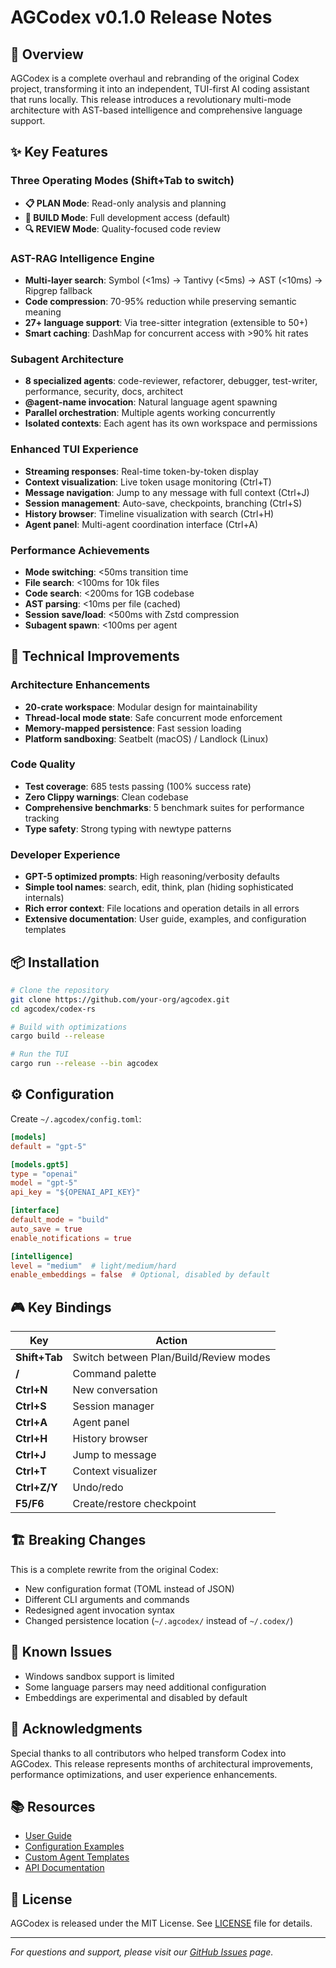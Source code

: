 # AGCodex v0.1.0 Release Notes

## 🚀 Overview

AGCodex is a complete overhaul and rebranding of the original Codex project, transforming it into an independent, TUI-first AI coding assistant that runs locally. This release introduces a revolutionary multi-mode architecture with AST-based intelligence and comprehensive language support.

## ✨ Key Features

### Three Operating Modes (Shift+Tab to switch)
- **📋 PLAN Mode**: Read-only analysis and planning
- **🔨 BUILD Mode**: Full development access (default)
- **🔍 REVIEW Mode**: Quality-focused code review

### AST-RAG Intelligence Engine
- **Multi-layer search**: Symbol (<1ms) → Tantivy (<5ms) → AST (<10ms) → Ripgrep fallback
- **Code compression**: 70-95% reduction while preserving semantic meaning
- **27+ language support**: Via tree-sitter integration (extensible to 50+)
- **Smart caching**: DashMap for concurrent access with >90% hit rates

### Subagent Architecture
- **8 specialized agents**: code-reviewer, refactorer, debugger, test-writer, performance, security, docs, architect
- **@agent-name invocation**: Natural language agent spawning
- **Parallel orchestration**: Multiple agents working concurrently
- **Isolated contexts**: Each agent has its own workspace and permissions

### Enhanced TUI Experience
- **Streaming responses**: Real-time token-by-token display
- **Context visualization**: Live token usage monitoring (Ctrl+T)
- **Message navigation**: Jump to any message with full context (Ctrl+J)
- **Session management**: Auto-save, checkpoints, branching (Ctrl+S)
- **History browser**: Timeline visualization with search (Ctrl+H)
- **Agent panel**: Multi-agent coordination interface (Ctrl+A)

### Performance Achievements
- **Mode switching**: <50ms transition time
- **File search**: <100ms for 10k files
- **Code search**: <200ms for 1GB codebase
- **AST parsing**: <10ms per file (cached)
- **Session save/load**: <500ms with Zstd compression
- **Subagent spawn**: <100ms per agent

## 🔧 Technical Improvements

### Architecture Enhancements
- **20-crate workspace**: Modular design for maintainability
- **Thread-local mode state**: Safe concurrent mode enforcement
- **Memory-mapped persistence**: Fast session loading
- **Platform sandboxing**: Seatbelt (macOS) / Landlock (Linux)

### Code Quality
- **Test coverage**: 685 tests passing (100% success rate)
- **Zero Clippy warnings**: Clean codebase
- **Comprehensive benchmarks**: 5 benchmark suites for performance tracking
- **Type safety**: Strong typing with newtype patterns

### Developer Experience
- **GPT-5 optimized prompts**: High reasoning/verbosity defaults
- **Simple tool names**: search, edit, think, plan (hiding sophisticated internals)
- **Rich error context**: File locations and operation details in all errors
- **Extensive documentation**: User guide, examples, and configuration templates

## 📦 Installation

```bash
# Clone the repository
git clone https://github.com/your-org/agcodex.git
cd agcodex/codex-rs

# Build with optimizations
cargo build --release

# Run the TUI
cargo run --release --bin agcodex
```

## ⚙️ Configuration

Create `~/.agcodex/config.toml`:

```toml
[models]
default = "gpt-5"

[models.gpt5]
type = "openai"
model = "gpt-5"
api_key = "${OPENAI_API_KEY}"

[interface]
default_mode = "build"
auto_save = true
enable_notifications = true

[intelligence]
level = "medium"  # light/medium/hard
enable_embeddings = false  # Optional, disabled by default
```

## 🎮 Key Bindings

| Key | Action |
|-----|--------|
| **Shift+Tab** | Switch between Plan/Build/Review modes |
| **/** | Command palette |
| **Ctrl+N** | New conversation |
| **Ctrl+S** | Session manager |
| **Ctrl+A** | Agent panel |
| **Ctrl+H** | History browser |
| **Ctrl+J** | Jump to message |
| **Ctrl+T** | Context visualizer |
| **Ctrl+Z/Y** | Undo/redo |
| **F5/F6** | Create/restore checkpoint |

## 🏗️ Breaking Changes

This is a complete rewrite from the original Codex:
- New configuration format (TOML instead of JSON)
- Different CLI arguments and commands
- Redesigned agent invocation syntax
- Changed persistence location (`~/.agcodex/` instead of `~/.codex/`)

## 🐛 Known Issues

- Windows sandbox support is limited
- Some language parsers may need additional configuration
- Embeddings are experimental and disabled by default

## 🙏 Acknowledgments

Special thanks to all contributors who helped transform Codex into AGCodex. This release represents months of architectural improvements, performance optimizations, and user experience enhancements.

## 📚 Resources

- [User Guide](docs/USER_GUIDE.md)
- [Configuration Examples](examples/configuration_templates/)
- [Custom Agent Templates](examples/custom_agents/)
- [API Documentation](https://docs.agcodex.dev)

## 📝 License

AGCodex is released under the MIT License. See [LICENSE](LICENSE) file for details.

---

*For questions and support, please visit our [GitHub Issues](https://github.com/your-org/agcodex/issues) page.*